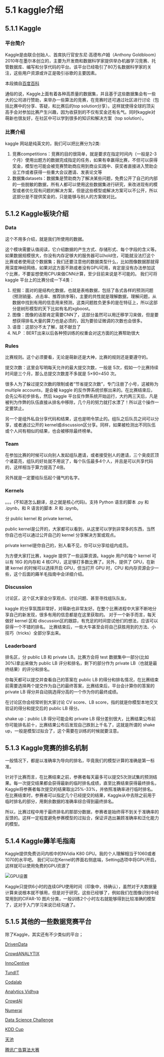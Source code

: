 # 5.1 kaggle介绍
## 5.1.1 Kaggle
### 平台简介
Kaggle是由联合创始人、首席执行官安东尼·高德布卢姆（Anthony Goldbloom）2010年在墨尔本创立的，主要为开发商和数据科学家提供举办机器学习竞赛、托管数据库、编写和分享代码的平台。该平台已经吸引了80万名数据科学家的关注，这些用户资源或许正是吸引谷歌的主要因素。

本段摘自[百度百科](https://baike.baidu.com/item/Kaggle/10449376)

通俗的说，Kaggle上面有着各种高质量的数据集，并且基于这些数据集会有一些大的公司进行赞助，来举办一些算法的竞赛，在竞赛时还可通过社区进行讨论（包括比赛中的分享、答疑，和比赛后的top solution分享）。这样就使得全球的顶尖高手会对参加比赛产生兴趣，因为收获到的不仅有奖金还有名气。同时kaggle对萌新也很友好，在社区中可以学到很多的知识和解决方案（top solution）。

### 比赛介绍
kaggle 网站是纯英文的，我们可以把比赛分为2类:

1. 竞赛competitions：竞赛的目的很简单，就是要求在指定时间内（一般是2-3个月）使用出题方的数据完成指定的任务，如果有幸赢得比赛，不但可以获得奖金，模型也可能会被竞赛赞助商应用到商业实践中、获奖者直接进入赞助企业工作或者获得一些重大会议邀请、发表论文等
2. 数据集datasets：数据集是赞助商为了解决某些问题，免费公开了自己的内部的一些脱敏的数据，所有人都可以使用这些数据集进行研究，来改进现有的模型或者优化现有问题的解决方案，但是这些模型或解决方案可以不公开，所以这部分是不提供奖金的，只是能够与别人的方案做对比。

## 5.1.2 Kaggle板块介绍
### Data

这个不用多介绍，就是我们所使用的数据。

这个模块需要认值阅读，它介绍数据的产生方式、存储形式、每个字段的含义等。如果数据规模很大，你没有内存足够大的服务器可以hold住，可能就没法打这个比赛或者使用这个数据集；我们还要注意他的数据类型什么，比如图像数据那就得用深度神经网络，如果对这方面不熟或者没有GPU可用，肯定是没有办法参加这个比赛，不要妄想使用CPU来做CNN计算，至少目前来说是不可能的。
我们可将 kaggle 平台上的比赛分成一下4类：

1.  挖掘：面对的是结构化数据，也就是表格数据，包括了各式各样的预测问题(预测销量、点击率、推荐排序等)，主要的共性就是理解数据，理解问题，从数据中找到有用的信息用来预测，这类问题胜负更多的是在特征上，所以这部分是树形模型的天下比如有名的xgboost。
2.  图像：图像的话那肯定需要CNN了，这部分虽然可以用迁移学习来做，但是要想获得排名大量的算力也是必须的，因为要验证微调的次数也会很多。
3.  语音：这部分不太了解，就不献丑了
4.  NLP ：BERT出来以后各种预训练的权重会对这方面的比赛帮助很大

### Rules

比赛规则。这个必须要看，无论是萌新还是大神，比赛的规则还是要遵守的。

提交次数：这里会写明每天允许的最大提交次数，一般是 5次，假如一个比赛持续时间是三个月，那么总提交次数差不多就是 5×90=450 次。

很多人为了躲过提交次数的限制或者“节省提交次数”，专门注册了小号，这被称为 multiple accounts，是会被 kaggle 的反作弊系统侦察出来的。在比赛结束后，会先公布初步排名，然后 kaggle 平台反作弊系统开始运行，大约两三天后，凡是被判为作弊的队伍直接从排名中移除，几个月的努力就打水漂了！所以这个操作一定要禁止。

另一个是组外私自分享代码和结果，这也是明令禁止的。组队之后队员之间可以分享，或者通过公开的 kernel或discussion区分享。同样，如果被检测出不同队伍或个人间有相似的结果，也会被移除最终榜单。
### Team

在参加比赛的时候可以向别人发起组队邀请，或者接受别人的邀请，三个臭皮匠顶个诸葛亮，组队的好处就不用说了，每个队伍最多4个人，并且是可以共享代码的，这样相当于算力提高了4倍。

另外就是一定要给队伍起个骚气的名字。

### Kernels

。。。(不知道怎么翻译，总之就是核心代码)。支持 Python 语言的脚本 .py 和 .ipynb，和 R 语言的脚本 .R 和 .ipynb。

分 public kernel 和 private kernel。

public kernel是公开的，大家都可以看到，从这里可以学到非常多的东西，当然你自己也可以通过公开自己的 kernel 分享解决方案或观点。

private kernel是你自己的，别人看不见，你可以分享给组内成员。

为方便大家打比赛，kaggle 提供了一些运算资源。kaggle 用户的每个 kernel 可以有 16G 的内存和 4 核CPU，这足够打多数比赛了。另外，提供了 GPU，在新建 kernel 的时候可以选择开启 GPU，但当打开 GPU 时，CPU 和内存资源会少一些，这个后面的薅羊毛指南中会详细介绍。


### Discussion

讨论区，这个区大家会分享观点、讨论问题、甚至寻找组队队友。

kaggle 的分享氛围非常好，对萌新也非常友好。在整个比赛进程中大家不断地分享自己的新发现，很多有用的信息都是在这里获取的。
对于一个新手而言，每天做好 kernel 区和 discussion区的跟踪，有充足的时间尝试他们的想法，应该可以获得一个不错的排名。
比赛结束后，一些大牛甚至会将自己获胜用到的方法、小技巧（tricks）全部分享出来。

###  Leaderboard

排名区，分 public LB 和 private LB。比赛方会将 test 数据集中一部分(比如 30%)拿出来做为 public LB 评分和排名，剩下的部分作为 private LB（也就是最终结果）的评分和排名。

你每天都可以提交并查看自己的答案在 public LB 的得分和排名情况，在比赛结束前需要选择两个提交作为自己的最终答案，比赛结束后，平台会计算你的答案的 private LB 得分并自动挑选得分高的一个作为你的最终成绩。

在讨论区你会经常听到大家讨论 CV score、LB score，指的就是你模型本地交叉验证的得分和提交后的 public LB 得分。

shake up：public LB 得分可能会和 private LB 得分差别很大，比赛结果公布前你可能排名前十，比赛结果公布后发现自己跌到上千名了，这就是所谓的 shake up，一般是模型过拟合了，这个需要在训练的时候就要注意。


## 5.1.3 Kaggle竞赛的排名机制
一般情况下，都是以准确率为导向的排名，毕竟我们的模型计算的准确是第一标准。

针对于比赛而言，在比赛结束之前，参赛者每天最多可以提交5次测试集的预测结果。每一次提交结果都会获得最新的临时排名成绩，直至比赛结束获得最终排名，Kaggle将参赛者每次提交的结果取出25%-33%，并依照准确率进行临时排名。在比赛结束时，参赛者可以指定几个已经提交的结果，Kaggle从中去除之前用于临时排名的部分，用剩余数据的准确率综合得到最终排名。

所以，比赛过程中用于最终排名的那部分数据，参赛者是始终得不到关于准确率的反馈的。这样一定程度避免参赛模型的过拟合，保证评选出兼顾准确率和泛化能力的模型。

## 5.1.4 Kaggle薅羊毛指南
Kaggle提供免费访问内核中的NVidia K80 GPU。我的个人理解相当于1060或者1070的水平吧。
我们可以在Kernel的界面右侧底端，Setting选项中将GPU开启，这样就可以使用免费的GPU资源了

![GPU设置](kaggle.png)

Kaggle只提供6小时的连续GPU使用时间（印象中，待确认），虽然对于大数据量计算来说根本就不够用，但是对于研究，这些已经够了，例如我们在图像识别中经常用到的CIFAR-10 图片分类，一般训练2个小时左右就能够得到比较准确的模型了，这对于入门学习来说已经沟通了。

## 5.1.5 其他的一些数据竞赛平台
除了Kaggle，其实还有不少类似的平台；

[DrivenData]( https://www.drivendata.org/)

[CrowdANALYTIX]( https://www.crowdanalytix.com/community)

[InnoCentive]( https://www.innocentive.com/our-solvers/)

[TundIT]( https://towardsdatascience.com/top-competitive-data-science-platforms-other-than-kaggle-2995e9dad93c)

[Codalab]( https://competitions.codalab.org/)

[Analytics Vidhya]( https://datahack.analyticsvidhya.com/)

[CrowdAI]( https://www.crowdai.org/challenges)

[Numerai]( https://numer.ai/rounds)

[Data Science Challenge]( https://www.datasciencechallenge.org/)

[KDD Cup]( https://www.kdd.org/kdd2019/kdd-cup)

[天池]( https://tianchi.aliyun.com/competition/gameList/activeList)

[腾讯广告算法大赛]( https://algo.qq.com)

